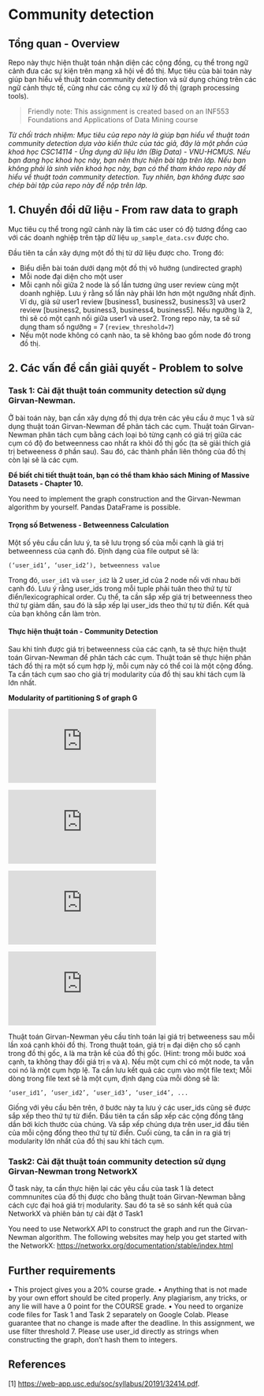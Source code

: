 # Community detection 

## Tổng quan - Overview

Repo này thực hiện thuật toán nhận diện các cộng đồng, cụ thể trong ngữ cảnh đưa các sự kiện trên mạng xã hội
về đồ thị. Mục tiêu của bài toán này giúp bạn hiểu về thuật toán community detection và sử dụng chúng trên
các ngữ cảnh thực tế, cũng như các công cụ xử lý đồ thị (graph processing tools). 

> Friendly note: This assignment is created based on an INF553 Foundations and Applications of Data Mining course

_Từ chối trách nhiệm: Mục tiêu của repo này là giúp bạn hiểu về thuật toán community detection dựa vào kiến thức của
tác giả, đây là một phần của khoá học CSC14114 - Ứng dụng dữ liệu lớn (Big Data) - VNU-HCMUS. Nếu bạn đang học
khoá học này, bạn nên thực hiện bài tập trên lớp. Nếu bạn không phải là sinh viên khoá học này, bạn có thể tham khảo
repo này để hiểu về thuật toán community detection. Tuy nhiên, bạn không được sao chép bài tập của repo này để nộp
trên lớp._

## 1. Chuyển đổi dữ liệu - From raw data to graph

Mục tiêu cụ thể trong ngữ cảnh này là tìm các user có độ tương đồng cao với các doanh nghiệp trên tập dữ liệu 
`up_sample_data.csv` được cho.

Đầu tiên ta cần xây dựng một đồ thị từ dữ liệu được cho. Trong đó: 
- Biểu diễn bài toán dưới dạng một đồ thị vô hướng (undirected graph) 
- Mỗi node đại diện cho một user
- Mỗi cạnh nối giữa 2 node là số lần tương ứng user review cùng một doanh nghiệp. Lưu ý rằng số lần này phải 
lớn hơn một ngưỡng nhất định. Ví dụ, giả sử user1 review [business1, business2, business3] và user2 review
[business2, business3, business4, business5]. Nếu ngưỡng là 2, thì sẽ có một cạnh nối giữa user1 và user2.
Trong repo này, ta sẽ sử dụng tham số ngưỡng = 7 (`review_threshold=7`)
- Nếu một node không có cạnh nào, ta sẽ không bao gồm node đó trong đồ thị.

## 2. Các vấn đề cần giải quyết - Problem to solve

### Task 1: Cài đặt thuật toán community detection sử dụng Girvan-Newman.

Ở bài toán này, bạn cần xây dựng đồ thị dựa trên các yêu cầu ở mục 1 và sử dụng thuật toán Girvan-Newman để 
phân tách các cụm. Thuật toán Girvan-Newman phân tách cụm bằng cách loại bỏ từng cạnh có giá trị giữa các cụm
có độ đo betweenness cao nhất ra khỏi đồ thị gốc (ta sẽ giải thích giá trị betweeness ở phần sau). 
Sau đó, các thành phần liên thông của đồ thị còn lại sẽ là các cụm. 

**Để biết chi tiết thuật toán, bạn có thể tham khảo sách Mining of Massive Datasets - Chapter 10.**

You need to implement the graph construction and the Girvan-Newman algorithm by yourself.
Pandas DataFrame is possible.

#### Trọng số Betweness - Betweenness Calculation

Một số yêu cầu cần lưu ý, ta sẽ lưu trọng số của mỗi cạnh là giá trị betweenness của cạnh đó. Định dạng 
của file output sẽ là:

```text
(‘user_id1’, ‘user_id2’), betweenness value
```

Trong đó, `user_id1` và `user_id2` là 2 user_id của 2 node nối với nhau bởi cạnh đó. Lưu ý rằng user_ids 
trong mỗi tuple phải tuân theo thứ tự từ điển/lexicographical order. Cụ thể, ta cần sắp xếp giá trị betweenness theo
thứ tự giảm dần, sau đó là sắp xếp lại user_ids theo thứ tự từ điển. Kết quả của bạn không cần làm tròn.

#### Thực hiện thuật toán - Community Detection

Sau khi tính được giá trị betweenness của các cạnh, ta sẽ thực hiện thuật toán Girvan-Newman để phân tách các cụm.
Thuật toán sẽ thực hiện phân tách đồ thị ra một số cụm hợp lý, mỗi cụm này có thể coi là một cộng đồng. Ta cần tách
cụm sao cho giá trị modularity của đồ thị sau khi tách cụm là lớn nhất.

**Modularity of partitioning S of graph G**

<!-- equation Q = sum(s in S)[ (edges within group s) - (expected edge within group s)] -->

![equation](https://latex.codecogs.com/gif.latex?Q%20%3D%20%5Csum_%7Bs%20%5Cin%20S%7D%5B%20%28edges%20within%20group%20s%29%20-%20%28expected%20edge%20within%20group%20s%29%5D)

<!-- equation expected edge within group s = (number of edges in group s) / (total number of edges) * (total number of edges in graph G) -->

<!-- ![equation](https://latex.codecogs.com/gif.latex?expected%20edge%20within%20group%20s%20%3D%20%28number%20of%20edges%20in%20group%20s%29%20%2F%20%28total%20number%20of%20edges%29%20*%20%28total%20number%20of%20edges%20in%20graph%20G%29) -->


<!-- equation Q(G,S) = frac(1,2m) sum(s in S)sum(i in s)sum(j in s)[A_ij - frac(k_i k_j, 2m)] -->

![equation](https://latex.codecogs.com/gif.latex?Q%28G%2CS%29%20%3D%20%5Cfrac%7B1%7D%7B2m%7D%20%5Csum_%7Bs%20%5Cin%20S%7D%5Csum_%7Bi%20%5Cin%20s%7D%5Csum_%7Bj%20%5Cin%20s%7D%5BA_%7Bij%7D%20-%20%5Cfrac%7Bk_%7Bi%7D%20k_%7Bj%7D%7D%7B2m%7D%5D)


<!-- equation normalizing cost: -1 < Q < 1 -->

![equation](https://latex.codecogs.com/gif.latex?normalizing%20cost%3A%20-1%20%3C%20Q%20%3C%201)

<!-- equation A_ij = 1 if i connects j else 0 -->

![equation](https://latex.codecogs.com/gif.latex?A_%7Bij%7D%20%3D%201%20if%20i%20connects%20j%20else%200)


Thuật toán Girvan-Newman yêu cầu tính toán lại giá trị betweeness sau mỗi lần xoá cạnh khỏi đồ thị. 
Trong thuật toán, giá trị `m` đại diện cho số cạnh trong đồ thị gốc, `A` là ma trận kề của đồ thị gốc.
(Hint: trong mỗi bước xoá cạnh, ta không thay đổi giá trị `m` và `A`). 
Nếu một cụm chỉ có một node, ta vẫn coi nó là một cụm hợp lệ. Ta cần lưu kết quả các cụm vào một file text; 
Mỗi dòng trong file text sẽ là một cụm, định dạng của mỗi dòng sẽ là:

```text
‘user_id1’, ‘user_id2’, ‘user_id3’, ‘user_id4’, ...
```

Giống với yêu cầu bên trên, ở bước này ta lưu ý các user_ids cũng sẽ được sắp xếp theo thứ tự từ điển. Đầu
tiên ta cần sắp xếp các cộng đồng tăng dần bởi kích thước của chúng. Và sắp xếp chúng dựa trên user_id đầu tiên 
của mỗi cộng đồng theo thứ tự từ điển. Cuối cùng, ta cần in ra giá trị modularity lớn nhất của đồ thị sau khi tách cụm.

### Task2: Cài đặt thuật toán community detection sử dụng Girvan-Newman trong NetworkX

Ở task này, ta cần thực hiện lại các yêu cầu của task 1 là detect commnunites của đồ thị được cho 
bằng thuật toán Girvan-Newman bằng cách cực đại hoá giá trị modularity. Sau đó ta sẽ so sánh kết quả của
NetworkX và phiên bản tự cài đặt ở Task1

You need to use NetworkX API to construct the graph and run the Girvan-Newman algorithm.
The following websites may help you get started with the NetworkX:
https://networkx.org/documentation/stable/index.html

## Further requirements
• This project gives you a 20% course grade.
• Anything that is not made by your own effort should be cited properly. Any plagiarism, any tricks,
or any lie will have a 0 point for the COURSE grade.
• You need to organize code files for Task 1 and Task 2 separately on Google Colab. Please guarantee
that no change is made after the deadline.
In this assignment, we use filter threshold 7.
Please use user_id directly as strings when constructing the graph, don’t hash them to integers.

## References
[1] https://web-app.usc.edu/soc/syllabus/20191/32414.pdf.